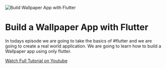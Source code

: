 ![Build Wallpaper App with Flutter](https://user-images.githubusercontent.com/55942632/78735149-abd9ee00-7967-11ea-8c6a-2a27ca452ba1.png)

# Build a Wallpaper App with Flutter

In todays episode we are going to take the basics of #flutter and we are going to create a real world application. We are going to learn how to build a Wallpaper app using only flutter.

[Watch Full Tutorial on Youtube](https://youtu.be/EKdAU3l_0gA)
